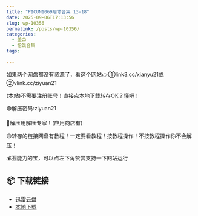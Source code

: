 ```yaml
---
title: "PICUN1069痞寸合集 13-18"
date: 2025-09-06T17:13:56
slug: wp-10356
permalink: /posts/wp-10356/
categories:
  - 盖📺
  - 恰饭合集
tags:

---
```


如果两个网盘都没有资源了，看这个网站👉①link3.cc/xianyu21或②vlink.cc/ziyuan21

(本站)不需要注册账号！直接点本地下载转存OK？懂吧！

🟢解压密码:ziyuan21

🔵解压用解压专家！(应用商店有)

🟡转存的链接网盘有教程！一定要看教程！按教程操作！不按教程操作你不会解压！

💰🈶能力的宝，可以点左下角赞赏支持一下网站运行

## 📦 下载链接
- [迅雷云盘](https://blziyuan21.com/pay-download/10356?key=ef23c65994&down_id=0)
- [本地下载](https://blziyuan21.com/pay-download/10356?key=ef23c65994&down_id=1)

